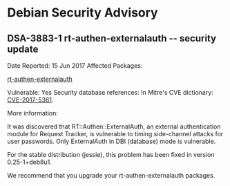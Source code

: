 
Debian Security Advisory
========================


DSA-3883-1 rt-authen-externalauth -- security update
----------------------------------------------------



Date Reported:
15 Jun 2017
Affected Packages:

[rt-authen-externalauth](https://packages.debian.org/src:rt-authen-externalauth)

Vulnerable:
Yes
Security database references:
In Mitre's CVE dictionary: [CVE-2017-5361](https://security-tracker.debian.org/tracker/CVE-2017-5361).  

More information:

It was discovered that RT::Authen::ExternalAuth, an external
authentication module for Request Tracker, is vulnerable to timing
side-channel attacks for user passwords. Only ExternalAuth in DBI
(database) mode is vulnerable.


For the stable distribution (jessie), this problem has been fixed in
version 0.25-1+deb8u1.


We recommend that you upgrade your rt-authen-externalauth packages.





